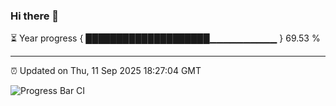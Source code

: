 ### Hi there 👋

⏳ Year progress { ████████████████████▁▁▁▁▁▁▁▁▁▁ } 69.53 %

---

⏰ Updated on Thu, 11 Sep 2025 18:27:04 GMT

![Progress Bar CI](https://github.com/liununu/liununu/workflows/Progress%20Bar%20CI/badge.svg)

